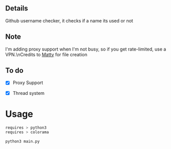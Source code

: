 ## Details
Github username checker, it checks if a name its used or not

## Note
I'm adding proxy support when I'm not busy, so if you get rate-limited, use a VPN.\nCredits to [Matty](https://github.com/MattyTM) for file creation

## To do
- [X] Proxy Support
- [X] Thread system


# Usage
```bash
requires > python3
requires > colorama
```

```bash
python3 main.py
```
